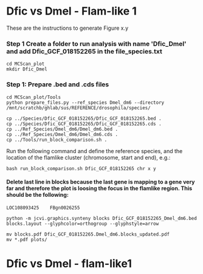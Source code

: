 # Dfic vs Dmel - Flam-like 1
These are the instructions to generate Figure x.y 

### Step 1 Create a folder to run analysis with name 'Dfic_Dmel'  and add Dfic_GCF_018152265 in the file_species.txt
```
cd MCScan_plot
mkdir Dfic_Dmel
```
### Step 1: Prepare .bed and .cds files
```
cd MCScan_plot/Tools
python prepare_files.py --ref_species Dmel_dm6 --directory /mnt/scratchb/ghlab/sus/REFERENCE/drosophila/species/
```

```
cp ../Species/Dfic_GCF_018152265/Dfic_GCF_018152265.bed .
cp ../Species/Dfic_GCF_018152265/Dfic_GCF_018152265.cds .
cp ../Ref_Species/Dmel_dm6/Dmel_dm6.bed .
cp ../Ref_Species/Dmel_dm6/Dmel_dm6.cds .
cp ../Tools/run_block_comparison.sh .
```
Run the following command and define the reference species, and the location of the flamlike cluster (chromosome, start and end), e.g.:
```
bash run_block_comparison.sh Dfic_GCF_018152265 chr x y
```

#### Delete last line in blocks because the last gene is mapping to a gene very far and therefore the plot is loosing the focus in the flamlike region. This should be the following:

```
LOC108093425    FBgn0026255
```

```
python -m jcvi.graphics.synteny blocks Dfic_GCF_018152265_Dmel_dm6.bed  blocks.layout --glyphcolor=orthogroup --glyphstyle=arrow 

mv blocks.pdf Dfic_GCF_018152265.Dmel_dm6.blocks_updated.pdf
mv *.pdf plots/
```
















# Dfic vs Dmel - flam-like1

